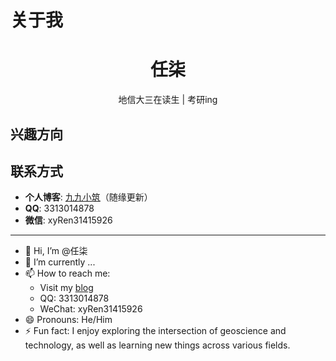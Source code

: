 # 关于我

<div align="center">
  <h1>任柒</h1>
  <p>地信大三在读生 | 考研ing</p>
</div>

## 兴趣方向


## 联系方式

- **个人博客**: [九九小筑](http://www.luiujiu.site)（随缘更新）
- **QQ**: 3313014878
- **微信**: xyRen31415926

---

- 👋 Hi, I’m @任柒
- 🌱 I’m currently ...
- 📫 How to reach me: 
  - Visit my [blog](https://www.lujiujiu.site)
  - QQ: 3313014878
  - WeChat: xyRen31415926
- 😄 Pronouns: He/Him
- ⚡ Fun fact: I enjoy exploring the intersection of geoscience and technology, as well as learning new things across various fields.

<!---
nikofoy/nikofoy is a ✨ special ✨ repository because its `README.md` (this file) appears on your GitHub profile.
You can click the Preview link to take a look at your changes.
--->
